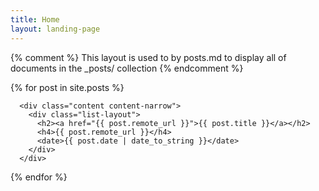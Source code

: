 ```yaml
---
title: Home
layout: landing-page
---
```

{% comment %}
	This layout is used to by posts.md to display all of documents in
	the _posts/ collection
{% endcomment %}

{% for post in site.posts %}

      <div class="content content-narrow">
        <div class="list-layout">
          <h2><a href="{{ post.remote_url }}">{{ post.title }}</a></h2>
          <h4>{{ post.remote_url }}</h4>
          <date>{{ post.date | date_to_string }}</date>
        </div>
      </div>
 
{% endfor %}
